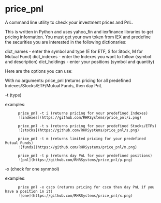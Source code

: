 # price_pnl
A command line utility to check your investment prices and PnL.

This is written in Python and uses yahoo_fin and iexfinance libraries to get pricing information.  You must get your own token from IEX and predefine the securities you are interested in the following dictionaries:

dict_names - enter the symbol and type (E for ETF, S for Stock, M for Mutual Fund)
dict_indexes - enter the Indexes you want to follow (symbol and description)
dict_holdings - enter your positions (symbol and quantity)

Here are the options you can use:

With no arguments:
          price_pnl (returns pricing for all predefined Indexes/Stocks/ETF/Mutual Funds, then day PnL


-t (type)

examples:

          price_pnl -t i (returns pricing for your predefined Indexes)
          ![indexes](https://github.com/RHRSystems/price_pnl/i.png)
          
          price_pnl -t s (returns pricing for your predefined Stocks/ETFs)
          ![stocks](https://github.com/RHRSystems/price_pnl/s.png)
          
          price_pnl -t m (returns limited pricing for your predefined Mutual Funds)
          ![funds](https://github.com/RHRSystems/price_pnl/m.png)
          
          price_pnl -t p (returns day PnL for your predefined positions)
          ![pnl](https://github.com/RHRSystems/price_pnl/p.png)



-x (check for one synmbol)

examples:

          price_pnl -x csco (returns pricing for csco then day PnL if you have a position in it)
          ![one](https://github.com/RHRSystems/price_pnl/x.png)
          
